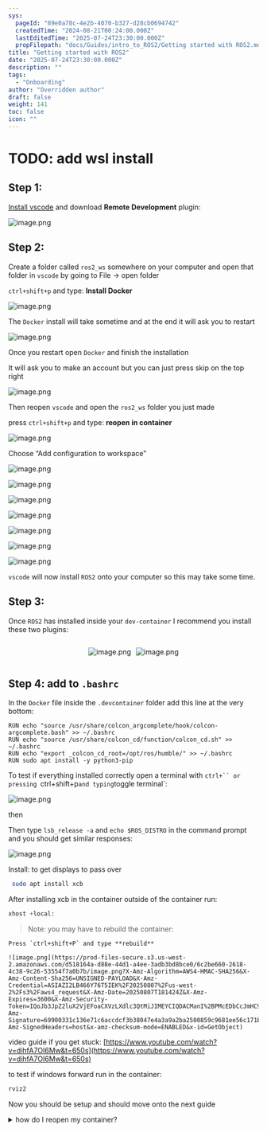 ```yaml
---
sys:
  pageId: "89e0a78c-4e2b-4070-b327-d28cb0694742"
  createdTime: "2024-08-21T00:24:00.000Z"
  lastEditedTime: "2025-07-24T23:30:00.000Z"
  propFilepath: "docs/Guides/intro_to_ROS2/Getting started with ROS2.md"
title: "Getting started with ROS2"
date: "2025-07-24T23:30:00.000Z"
description: ""
tags:
  - "Onboarding"
author: "Overridden author"
draft: false
weight: 141
toc: false
icon: ""
---
```


# TODO: add wsl install

## Step 1:

[Install vscode](https://code.visualstudio.com/download) and download **Remote Development** plugin:

![image.png](https://prod-files-secure.s3.us-west-2.amazonaws.com/d518164a-d88e-44d1-a4ee-3adb3bd8bce0/efb52993-1881-4a40-b95e-6f020334f022/image.png?X-Amz-Algorithm=AWS4-HMAC-SHA256&X-Amz-Content-Sha256=UNSIGNED-PAYLOAD&X-Amz-Credential=ASIAZI2LB4662CMZYG6O%2F20250807%2Fus-west-2%2Fs3%2Faws4_request&X-Amz-Date=20250807T181413Z&X-Amz-Expires=3600&X-Amz-Security-Token=IQoJb3JpZ2luX2VjEFoaCXVzLXdlc3QtMiJGMEQCIDCRK%2BmIa7%2BbClWrk5cxajN4yhp6cXWz4E6wiBCP%2Fp%2B8AiBnSYNCVz8HnHBleB7jtqfhRTGkkLKL%2FvAUBqMJQuUu6yqIBAiT%2F%2F%2F%2F%2F%2F%2F%2F%2F%2F8BEAAaDDYzNzQyMzE4MzgwNSIMrOhrimXoaYEajo7qKtwDNfV08GM0Q9a%2FMm8JpnUnDK3BnBYsVUYAIrhyPXV1pk%2BNuZip5Vk768QJc3exdM1i2ocHHN1a9X6bkNOVOkqOgP8GiveNuFN6hhTGMAs3AFC4H7wQpvPmLFxnbL%2BEkNPS0IeL4atxsf7VCm9R2qNKlrWOahkZe1ZrzNU6qVGlpGac%2BKC9rhM6%2Bi7KmsVxNKXg0r9PuwhGXaomN%2FX2yKv%2FHO2DqACuwuJ7h8NA8tuhiiwJWaKM%2F%2FgtqR4mkFluKVO2xkltn5nCaVn0rPlr6BjqqYhMAPSLhRK0Of3J3m8oPkAXREDsw0YFBIH%2Bh876UlevD4f28%2FgEkuODCsBNriUxgIIHvEXWh9V3yPzlOBypPEZ264Pm4XYhY%2BdL5V2QgwCBcLc%2F%2Fs3EPBkuJsiLseME3KGm6aSbwPaR8f4e4esffQo4dzQhO%2BDnJ5DQTtPYXKgfzn0lM68gsI59ySGyLha%2BpT3XBxB0TRToQ6rnJt7ed2%2FkR%2Bf1GAbgc4Vy%2FILgudr6lxxXD0SiydV7VKjGvzOjQk8wnSMDMl7M%2BbE4dl23orOlH2Dy7Onz2OV2%2FAgj9pfpGLkc6ILAZTS%2Bxhb4qUuzxddBSReTGSdFAKUqqwjNSJNsdm90Z6H%2BYbe7PPswxsrTxAY6pgE2bT6ROSab60a%2BuPkyo7Xkr3IOWxFBhCkeZMsgaD93ZiAhCDE9e6FObGKFEAvmabC%2BB5UWSgcP%2FD%2BOy9%2FnbejrubnQLhCNT9FtFS9tXtTz905oZMBl%2BQKhCzBQ4bSNMjS0cNfyU0yQmKZS7rQd01LAWLf7jBj2XQmiLkhIVs219RY8h%2BzizXFnCEk6iDEJRPAs3EPdDRJ0cZhhA0fjT%2BXeBkXb7lrg&X-Amz-Signature=2eec1165479e0d6eafbd127e243783ae5e57a7ba2221a9dc03191e720ad9eaf9&X-Amz-SignedHeaders=host&x-amz-checksum-mode=ENABLED&x-id=GetObject)

## Step 2:

Create a folder called `ros2_ws` somewhere on your computer and open that folder in `vscode` by going to File → open folder 

`ctrl+shift+p` and type: **Install Docker**

![image.png](https://prod-files-secure.s3.us-west-2.amazonaws.com/d518164a-d88e-44d1-a4ee-3adb3bd8bce0/2269dc0e-1cd5-47ff-bceb-c04ad9b2eab0/image.png?X-Amz-Algorithm=AWS4-HMAC-SHA256&X-Amz-Content-Sha256=UNSIGNED-PAYLOAD&X-Amz-Credential=ASIAZI2LB4662CMZYG6O%2F20250807%2Fus-west-2%2Fs3%2Faws4_request&X-Amz-Date=20250807T181413Z&X-Amz-Expires=3600&X-Amz-Security-Token=IQoJb3JpZ2luX2VjEFoaCXVzLXdlc3QtMiJGMEQCIDCRK%2BmIa7%2BbClWrk5cxajN4yhp6cXWz4E6wiBCP%2Fp%2B8AiBnSYNCVz8HnHBleB7jtqfhRTGkkLKL%2FvAUBqMJQuUu6yqIBAiT%2F%2F%2F%2F%2F%2F%2F%2F%2F%2F8BEAAaDDYzNzQyMzE4MzgwNSIMrOhrimXoaYEajo7qKtwDNfV08GM0Q9a%2FMm8JpnUnDK3BnBYsVUYAIrhyPXV1pk%2BNuZip5Vk768QJc3exdM1i2ocHHN1a9X6bkNOVOkqOgP8GiveNuFN6hhTGMAs3AFC4H7wQpvPmLFxnbL%2BEkNPS0IeL4atxsf7VCm9R2qNKlrWOahkZe1ZrzNU6qVGlpGac%2BKC9rhM6%2Bi7KmsVxNKXg0r9PuwhGXaomN%2FX2yKv%2FHO2DqACuwuJ7h8NA8tuhiiwJWaKM%2F%2FgtqR4mkFluKVO2xkltn5nCaVn0rPlr6BjqqYhMAPSLhRK0Of3J3m8oPkAXREDsw0YFBIH%2Bh876UlevD4f28%2FgEkuODCsBNriUxgIIHvEXWh9V3yPzlOBypPEZ264Pm4XYhY%2BdL5V2QgwCBcLc%2F%2Fs3EPBkuJsiLseME3KGm6aSbwPaR8f4e4esffQo4dzQhO%2BDnJ5DQTtPYXKgfzn0lM68gsI59ySGyLha%2BpT3XBxB0TRToQ6rnJt7ed2%2FkR%2Bf1GAbgc4Vy%2FILgudr6lxxXD0SiydV7VKjGvzOjQk8wnSMDMl7M%2BbE4dl23orOlH2Dy7Onz2OV2%2FAgj9pfpGLkc6ILAZTS%2Bxhb4qUuzxddBSReTGSdFAKUqqwjNSJNsdm90Z6H%2BYbe7PPswxsrTxAY6pgE2bT6ROSab60a%2BuPkyo7Xkr3IOWxFBhCkeZMsgaD93ZiAhCDE9e6FObGKFEAvmabC%2BB5UWSgcP%2FD%2BOy9%2FnbejrubnQLhCNT9FtFS9tXtTz905oZMBl%2BQKhCzBQ4bSNMjS0cNfyU0yQmKZS7rQd01LAWLf7jBj2XQmiLkhIVs219RY8h%2BzizXFnCEk6iDEJRPAs3EPdDRJ0cZhhA0fjT%2BXeBkXb7lrg&X-Amz-Signature=340e6baccf1d7496a1c53ec265212d71e445cdc84d38cdb6cde7d40a9d56ff57&X-Amz-SignedHeaders=host&x-amz-checksum-mode=ENABLED&x-id=GetObject)

The `Docker` install will take sometime and at the end it will ask you to restart

![image.png](https://prod-files-secure.s3.us-west-2.amazonaws.com/d518164a-d88e-44d1-a4ee-3adb3bd8bce0/ed233f78-be33-4b1f-b89c-9c346c0e961e/image.png?X-Amz-Algorithm=AWS4-HMAC-SHA256&X-Amz-Content-Sha256=UNSIGNED-PAYLOAD&X-Amz-Credential=ASIAZI2LB4662CMZYG6O%2F20250807%2Fus-west-2%2Fs3%2Faws4_request&X-Amz-Date=20250807T181413Z&X-Amz-Expires=3600&X-Amz-Security-Token=IQoJb3JpZ2luX2VjEFoaCXVzLXdlc3QtMiJGMEQCIDCRK%2BmIa7%2BbClWrk5cxajN4yhp6cXWz4E6wiBCP%2Fp%2B8AiBnSYNCVz8HnHBleB7jtqfhRTGkkLKL%2FvAUBqMJQuUu6yqIBAiT%2F%2F%2F%2F%2F%2F%2F%2F%2F%2F8BEAAaDDYzNzQyMzE4MzgwNSIMrOhrimXoaYEajo7qKtwDNfV08GM0Q9a%2FMm8JpnUnDK3BnBYsVUYAIrhyPXV1pk%2BNuZip5Vk768QJc3exdM1i2ocHHN1a9X6bkNOVOkqOgP8GiveNuFN6hhTGMAs3AFC4H7wQpvPmLFxnbL%2BEkNPS0IeL4atxsf7VCm9R2qNKlrWOahkZe1ZrzNU6qVGlpGac%2BKC9rhM6%2Bi7KmsVxNKXg0r9PuwhGXaomN%2FX2yKv%2FHO2DqACuwuJ7h8NA8tuhiiwJWaKM%2F%2FgtqR4mkFluKVO2xkltn5nCaVn0rPlr6BjqqYhMAPSLhRK0Of3J3m8oPkAXREDsw0YFBIH%2Bh876UlevD4f28%2FgEkuODCsBNriUxgIIHvEXWh9V3yPzlOBypPEZ264Pm4XYhY%2BdL5V2QgwCBcLc%2F%2Fs3EPBkuJsiLseME3KGm6aSbwPaR8f4e4esffQo4dzQhO%2BDnJ5DQTtPYXKgfzn0lM68gsI59ySGyLha%2BpT3XBxB0TRToQ6rnJt7ed2%2FkR%2Bf1GAbgc4Vy%2FILgudr6lxxXD0SiydV7VKjGvzOjQk8wnSMDMl7M%2BbE4dl23orOlH2Dy7Onz2OV2%2FAgj9pfpGLkc6ILAZTS%2Bxhb4qUuzxddBSReTGSdFAKUqqwjNSJNsdm90Z6H%2BYbe7PPswxsrTxAY6pgE2bT6ROSab60a%2BuPkyo7Xkr3IOWxFBhCkeZMsgaD93ZiAhCDE9e6FObGKFEAvmabC%2BB5UWSgcP%2FD%2BOy9%2FnbejrubnQLhCNT9FtFS9tXtTz905oZMBl%2BQKhCzBQ4bSNMjS0cNfyU0yQmKZS7rQd01LAWLf7jBj2XQmiLkhIVs219RY8h%2BzizXFnCEk6iDEJRPAs3EPdDRJ0cZhhA0fjT%2BXeBkXb7lrg&X-Amz-Signature=efda1d02add1812ce088b83c7b98875efbb6e8f6f1afe5286734d9909f1d6694&X-Amz-SignedHeaders=host&x-amz-checksum-mode=ENABLED&x-id=GetObject)

Once you restart open `Docker` and finish the installation

It will ask you to make an account but you can just press skip on the top right

![image.png](https://prod-files-secure.s3.us-west-2.amazonaws.com/d518164a-d88e-44d1-a4ee-3adb3bd8bce0/21010ad9-1659-4fd9-9f59-9932a09b2a3d/image.png?X-Amz-Algorithm=AWS4-HMAC-SHA256&X-Amz-Content-Sha256=UNSIGNED-PAYLOAD&X-Amz-Credential=ASIAZI2LB4662CMZYG6O%2F20250807%2Fus-west-2%2Fs3%2Faws4_request&X-Amz-Date=20250807T181413Z&X-Amz-Expires=3600&X-Amz-Security-Token=IQoJb3JpZ2luX2VjEFoaCXVzLXdlc3QtMiJGMEQCIDCRK%2BmIa7%2BbClWrk5cxajN4yhp6cXWz4E6wiBCP%2Fp%2B8AiBnSYNCVz8HnHBleB7jtqfhRTGkkLKL%2FvAUBqMJQuUu6yqIBAiT%2F%2F%2F%2F%2F%2F%2F%2F%2F%2F8BEAAaDDYzNzQyMzE4MzgwNSIMrOhrimXoaYEajo7qKtwDNfV08GM0Q9a%2FMm8JpnUnDK3BnBYsVUYAIrhyPXV1pk%2BNuZip5Vk768QJc3exdM1i2ocHHN1a9X6bkNOVOkqOgP8GiveNuFN6hhTGMAs3AFC4H7wQpvPmLFxnbL%2BEkNPS0IeL4atxsf7VCm9R2qNKlrWOahkZe1ZrzNU6qVGlpGac%2BKC9rhM6%2Bi7KmsVxNKXg0r9PuwhGXaomN%2FX2yKv%2FHO2DqACuwuJ7h8NA8tuhiiwJWaKM%2F%2FgtqR4mkFluKVO2xkltn5nCaVn0rPlr6BjqqYhMAPSLhRK0Of3J3m8oPkAXREDsw0YFBIH%2Bh876UlevD4f28%2FgEkuODCsBNriUxgIIHvEXWh9V3yPzlOBypPEZ264Pm4XYhY%2BdL5V2QgwCBcLc%2F%2Fs3EPBkuJsiLseME3KGm6aSbwPaR8f4e4esffQo4dzQhO%2BDnJ5DQTtPYXKgfzn0lM68gsI59ySGyLha%2BpT3XBxB0TRToQ6rnJt7ed2%2FkR%2Bf1GAbgc4Vy%2FILgudr6lxxXD0SiydV7VKjGvzOjQk8wnSMDMl7M%2BbE4dl23orOlH2Dy7Onz2OV2%2FAgj9pfpGLkc6ILAZTS%2Bxhb4qUuzxddBSReTGSdFAKUqqwjNSJNsdm90Z6H%2BYbe7PPswxsrTxAY6pgE2bT6ROSab60a%2BuPkyo7Xkr3IOWxFBhCkeZMsgaD93ZiAhCDE9e6FObGKFEAvmabC%2BB5UWSgcP%2FD%2BOy9%2FnbejrubnQLhCNT9FtFS9tXtTz905oZMBl%2BQKhCzBQ4bSNMjS0cNfyU0yQmKZS7rQd01LAWLf7jBj2XQmiLkhIVs219RY8h%2BzizXFnCEk6iDEJRPAs3EPdDRJ0cZhhA0fjT%2BXeBkXb7lrg&X-Amz-Signature=11a46cfb3543fc9b4dfff882d84532c3c741ee8a2f39394ef65e01a1e9a3fdc9&X-Amz-SignedHeaders=host&x-amz-checksum-mode=ENABLED&x-id=GetObject)

Then reopen `vscode` and open the `ros2_ws` folder you just made

press `ctrl+shift+p` and type: **reopen in container**

![image.png](https://prod-files-secure.s3.us-west-2.amazonaws.com/d518164a-d88e-44d1-a4ee-3adb3bd8bce0/4e93b8c2-41ad-488c-8095-c74205196118/image.png?X-Amz-Algorithm=AWS4-HMAC-SHA256&X-Amz-Content-Sha256=UNSIGNED-PAYLOAD&X-Amz-Credential=ASIAZI2LB4662CMZYG6O%2F20250807%2Fus-west-2%2Fs3%2Faws4_request&X-Amz-Date=20250807T181413Z&X-Amz-Expires=3600&X-Amz-Security-Token=IQoJb3JpZ2luX2VjEFoaCXVzLXdlc3QtMiJGMEQCIDCRK%2BmIa7%2BbClWrk5cxajN4yhp6cXWz4E6wiBCP%2Fp%2B8AiBnSYNCVz8HnHBleB7jtqfhRTGkkLKL%2FvAUBqMJQuUu6yqIBAiT%2F%2F%2F%2F%2F%2F%2F%2F%2F%2F8BEAAaDDYzNzQyMzE4MzgwNSIMrOhrimXoaYEajo7qKtwDNfV08GM0Q9a%2FMm8JpnUnDK3BnBYsVUYAIrhyPXV1pk%2BNuZip5Vk768QJc3exdM1i2ocHHN1a9X6bkNOVOkqOgP8GiveNuFN6hhTGMAs3AFC4H7wQpvPmLFxnbL%2BEkNPS0IeL4atxsf7VCm9R2qNKlrWOahkZe1ZrzNU6qVGlpGac%2BKC9rhM6%2Bi7KmsVxNKXg0r9PuwhGXaomN%2FX2yKv%2FHO2DqACuwuJ7h8NA8tuhiiwJWaKM%2F%2FgtqR4mkFluKVO2xkltn5nCaVn0rPlr6BjqqYhMAPSLhRK0Of3J3m8oPkAXREDsw0YFBIH%2Bh876UlevD4f28%2FgEkuODCsBNriUxgIIHvEXWh9V3yPzlOBypPEZ264Pm4XYhY%2BdL5V2QgwCBcLc%2F%2Fs3EPBkuJsiLseME3KGm6aSbwPaR8f4e4esffQo4dzQhO%2BDnJ5DQTtPYXKgfzn0lM68gsI59ySGyLha%2BpT3XBxB0TRToQ6rnJt7ed2%2FkR%2Bf1GAbgc4Vy%2FILgudr6lxxXD0SiydV7VKjGvzOjQk8wnSMDMl7M%2BbE4dl23orOlH2Dy7Onz2OV2%2FAgj9pfpGLkc6ILAZTS%2Bxhb4qUuzxddBSReTGSdFAKUqqwjNSJNsdm90Z6H%2BYbe7PPswxsrTxAY6pgE2bT6ROSab60a%2BuPkyo7Xkr3IOWxFBhCkeZMsgaD93ZiAhCDE9e6FObGKFEAvmabC%2BB5UWSgcP%2FD%2BOy9%2FnbejrubnQLhCNT9FtFS9tXtTz905oZMBl%2BQKhCzBQ4bSNMjS0cNfyU0yQmKZS7rQd01LAWLf7jBj2XQmiLkhIVs219RY8h%2BzizXFnCEk6iDEJRPAs3EPdDRJ0cZhhA0fjT%2BXeBkXb7lrg&X-Amz-Signature=a55f0f80cbc8c76b7327c9542350bb975f76d40d7f1685ec4021a1d4066adf01&X-Amz-SignedHeaders=host&x-amz-checksum-mode=ENABLED&x-id=GetObject)

Choose “Add configuration to workspace”

![image.png](https://prod-files-secure.s3.us-west-2.amazonaws.com/d518164a-d88e-44d1-a4ee-3adb3bd8bce0/9560b282-5060-4989-ba37-97e7b2c22476/image.png?X-Amz-Algorithm=AWS4-HMAC-SHA256&X-Amz-Content-Sha256=UNSIGNED-PAYLOAD&X-Amz-Credential=ASIAZI2LB4662CMZYG6O%2F20250807%2Fus-west-2%2Fs3%2Faws4_request&X-Amz-Date=20250807T181413Z&X-Amz-Expires=3600&X-Amz-Security-Token=IQoJb3JpZ2luX2VjEFoaCXVzLXdlc3QtMiJGMEQCIDCRK%2BmIa7%2BbClWrk5cxajN4yhp6cXWz4E6wiBCP%2Fp%2B8AiBnSYNCVz8HnHBleB7jtqfhRTGkkLKL%2FvAUBqMJQuUu6yqIBAiT%2F%2F%2F%2F%2F%2F%2F%2F%2F%2F8BEAAaDDYzNzQyMzE4MzgwNSIMrOhrimXoaYEajo7qKtwDNfV08GM0Q9a%2FMm8JpnUnDK3BnBYsVUYAIrhyPXV1pk%2BNuZip5Vk768QJc3exdM1i2ocHHN1a9X6bkNOVOkqOgP8GiveNuFN6hhTGMAs3AFC4H7wQpvPmLFxnbL%2BEkNPS0IeL4atxsf7VCm9R2qNKlrWOahkZe1ZrzNU6qVGlpGac%2BKC9rhM6%2Bi7KmsVxNKXg0r9PuwhGXaomN%2FX2yKv%2FHO2DqACuwuJ7h8NA8tuhiiwJWaKM%2F%2FgtqR4mkFluKVO2xkltn5nCaVn0rPlr6BjqqYhMAPSLhRK0Of3J3m8oPkAXREDsw0YFBIH%2Bh876UlevD4f28%2FgEkuODCsBNriUxgIIHvEXWh9V3yPzlOBypPEZ264Pm4XYhY%2BdL5V2QgwCBcLc%2F%2Fs3EPBkuJsiLseME3KGm6aSbwPaR8f4e4esffQo4dzQhO%2BDnJ5DQTtPYXKgfzn0lM68gsI59ySGyLha%2BpT3XBxB0TRToQ6rnJt7ed2%2FkR%2Bf1GAbgc4Vy%2FILgudr6lxxXD0SiydV7VKjGvzOjQk8wnSMDMl7M%2BbE4dl23orOlH2Dy7Onz2OV2%2FAgj9pfpGLkc6ILAZTS%2Bxhb4qUuzxddBSReTGSdFAKUqqwjNSJNsdm90Z6H%2BYbe7PPswxsrTxAY6pgE2bT6ROSab60a%2BuPkyo7Xkr3IOWxFBhCkeZMsgaD93ZiAhCDE9e6FObGKFEAvmabC%2BB5UWSgcP%2FD%2BOy9%2FnbejrubnQLhCNT9FtFS9tXtTz905oZMBl%2BQKhCzBQ4bSNMjS0cNfyU0yQmKZS7rQd01LAWLf7jBj2XQmiLkhIVs219RY8h%2BzizXFnCEk6iDEJRPAs3EPdDRJ0cZhhA0fjT%2BXeBkXb7lrg&X-Amz-Signature=93476bd77830fac41a468eb89255c7215f5364afe8e234c3bb38181ff1250a77&X-Amz-SignedHeaders=host&x-amz-checksum-mode=ENABLED&x-id=GetObject)

![image.png](https://prod-files-secure.s3.us-west-2.amazonaws.com/d518164a-d88e-44d1-a4ee-3adb3bd8bce0/2ee63f81-886b-48e8-a553-dc6e5eac99e4/image.png?X-Amz-Algorithm=AWS4-HMAC-SHA256&X-Amz-Content-Sha256=UNSIGNED-PAYLOAD&X-Amz-Credential=ASIAZI2LB4662CMZYG6O%2F20250807%2Fus-west-2%2Fs3%2Faws4_request&X-Amz-Date=20250807T181413Z&X-Amz-Expires=3600&X-Amz-Security-Token=IQoJb3JpZ2luX2VjEFoaCXVzLXdlc3QtMiJGMEQCIDCRK%2BmIa7%2BbClWrk5cxajN4yhp6cXWz4E6wiBCP%2Fp%2B8AiBnSYNCVz8HnHBleB7jtqfhRTGkkLKL%2FvAUBqMJQuUu6yqIBAiT%2F%2F%2F%2F%2F%2F%2F%2F%2F%2F8BEAAaDDYzNzQyMzE4MzgwNSIMrOhrimXoaYEajo7qKtwDNfV08GM0Q9a%2FMm8JpnUnDK3BnBYsVUYAIrhyPXV1pk%2BNuZip5Vk768QJc3exdM1i2ocHHN1a9X6bkNOVOkqOgP8GiveNuFN6hhTGMAs3AFC4H7wQpvPmLFxnbL%2BEkNPS0IeL4atxsf7VCm9R2qNKlrWOahkZe1ZrzNU6qVGlpGac%2BKC9rhM6%2Bi7KmsVxNKXg0r9PuwhGXaomN%2FX2yKv%2FHO2DqACuwuJ7h8NA8tuhiiwJWaKM%2F%2FgtqR4mkFluKVO2xkltn5nCaVn0rPlr6BjqqYhMAPSLhRK0Of3J3m8oPkAXREDsw0YFBIH%2Bh876UlevD4f28%2FgEkuODCsBNriUxgIIHvEXWh9V3yPzlOBypPEZ264Pm4XYhY%2BdL5V2QgwCBcLc%2F%2Fs3EPBkuJsiLseME3KGm6aSbwPaR8f4e4esffQo4dzQhO%2BDnJ5DQTtPYXKgfzn0lM68gsI59ySGyLha%2BpT3XBxB0TRToQ6rnJt7ed2%2FkR%2Bf1GAbgc4Vy%2FILgudr6lxxXD0SiydV7VKjGvzOjQk8wnSMDMl7M%2BbE4dl23orOlH2Dy7Onz2OV2%2FAgj9pfpGLkc6ILAZTS%2Bxhb4qUuzxddBSReTGSdFAKUqqwjNSJNsdm90Z6H%2BYbe7PPswxsrTxAY6pgE2bT6ROSab60a%2BuPkyo7Xkr3IOWxFBhCkeZMsgaD93ZiAhCDE9e6FObGKFEAvmabC%2BB5UWSgcP%2FD%2BOy9%2FnbejrubnQLhCNT9FtFS9tXtTz905oZMBl%2BQKhCzBQ4bSNMjS0cNfyU0yQmKZS7rQd01LAWLf7jBj2XQmiLkhIVs219RY8h%2BzizXFnCEk6iDEJRPAs3EPdDRJ0cZhhA0fjT%2BXeBkXb7lrg&X-Amz-Signature=d18af3b6816ae1a8edebaf6297614c6f93bae4bad525d67e6c84a7aeef70e39d&X-Amz-SignedHeaders=host&x-amz-checksum-mode=ENABLED&x-id=GetObject)

![image.png](https://prod-files-secure.s3.us-west-2.amazonaws.com/d518164a-d88e-44d1-a4ee-3adb3bd8bce0/e0fd626c-c8b6-4b2c-95d1-fa4c26514504/image.png?X-Amz-Algorithm=AWS4-HMAC-SHA256&X-Amz-Content-Sha256=UNSIGNED-PAYLOAD&X-Amz-Credential=ASIAZI2LB4662CMZYG6O%2F20250807%2Fus-west-2%2Fs3%2Faws4_request&X-Amz-Date=20250807T181413Z&X-Amz-Expires=3600&X-Amz-Security-Token=IQoJb3JpZ2luX2VjEFoaCXVzLXdlc3QtMiJGMEQCIDCRK%2BmIa7%2BbClWrk5cxajN4yhp6cXWz4E6wiBCP%2Fp%2B8AiBnSYNCVz8HnHBleB7jtqfhRTGkkLKL%2FvAUBqMJQuUu6yqIBAiT%2F%2F%2F%2F%2F%2F%2F%2F%2F%2F8BEAAaDDYzNzQyMzE4MzgwNSIMrOhrimXoaYEajo7qKtwDNfV08GM0Q9a%2FMm8JpnUnDK3BnBYsVUYAIrhyPXV1pk%2BNuZip5Vk768QJc3exdM1i2ocHHN1a9X6bkNOVOkqOgP8GiveNuFN6hhTGMAs3AFC4H7wQpvPmLFxnbL%2BEkNPS0IeL4atxsf7VCm9R2qNKlrWOahkZe1ZrzNU6qVGlpGac%2BKC9rhM6%2Bi7KmsVxNKXg0r9PuwhGXaomN%2FX2yKv%2FHO2DqACuwuJ7h8NA8tuhiiwJWaKM%2F%2FgtqR4mkFluKVO2xkltn5nCaVn0rPlr6BjqqYhMAPSLhRK0Of3J3m8oPkAXREDsw0YFBIH%2Bh876UlevD4f28%2FgEkuODCsBNriUxgIIHvEXWh9V3yPzlOBypPEZ264Pm4XYhY%2BdL5V2QgwCBcLc%2F%2Fs3EPBkuJsiLseME3KGm6aSbwPaR8f4e4esffQo4dzQhO%2BDnJ5DQTtPYXKgfzn0lM68gsI59ySGyLha%2BpT3XBxB0TRToQ6rnJt7ed2%2FkR%2Bf1GAbgc4Vy%2FILgudr6lxxXD0SiydV7VKjGvzOjQk8wnSMDMl7M%2BbE4dl23orOlH2Dy7Onz2OV2%2FAgj9pfpGLkc6ILAZTS%2Bxhb4qUuzxddBSReTGSdFAKUqqwjNSJNsdm90Z6H%2BYbe7PPswxsrTxAY6pgE2bT6ROSab60a%2BuPkyo7Xkr3IOWxFBhCkeZMsgaD93ZiAhCDE9e6FObGKFEAvmabC%2BB5UWSgcP%2FD%2BOy9%2FnbejrubnQLhCNT9FtFS9tXtTz905oZMBl%2BQKhCzBQ4bSNMjS0cNfyU0yQmKZS7rQd01LAWLf7jBj2XQmiLkhIVs219RY8h%2BzizXFnCEk6iDEJRPAs3EPdDRJ0cZhhA0fjT%2BXeBkXb7lrg&X-Amz-Signature=27c132fef04b6cf630b4235ca8f81ce616e149b515a779515aaca3579478483f&X-Amz-SignedHeaders=host&x-amz-checksum-mode=ENABLED&x-id=GetObject)

![image.png](https://prod-files-secure.s3.us-west-2.amazonaws.com/d518164a-d88e-44d1-a4ee-3adb3bd8bce0/a2e13f50-d2ab-4719-a4c2-7ced634bfc9d/image.png?X-Amz-Algorithm=AWS4-HMAC-SHA256&X-Amz-Content-Sha256=UNSIGNED-PAYLOAD&X-Amz-Credential=ASIAZI2LB4662CMZYG6O%2F20250807%2Fus-west-2%2Fs3%2Faws4_request&X-Amz-Date=20250807T181413Z&X-Amz-Expires=3600&X-Amz-Security-Token=IQoJb3JpZ2luX2VjEFoaCXVzLXdlc3QtMiJGMEQCIDCRK%2BmIa7%2BbClWrk5cxajN4yhp6cXWz4E6wiBCP%2Fp%2B8AiBnSYNCVz8HnHBleB7jtqfhRTGkkLKL%2FvAUBqMJQuUu6yqIBAiT%2F%2F%2F%2F%2F%2F%2F%2F%2F%2F8BEAAaDDYzNzQyMzE4MzgwNSIMrOhrimXoaYEajo7qKtwDNfV08GM0Q9a%2FMm8JpnUnDK3BnBYsVUYAIrhyPXV1pk%2BNuZip5Vk768QJc3exdM1i2ocHHN1a9X6bkNOVOkqOgP8GiveNuFN6hhTGMAs3AFC4H7wQpvPmLFxnbL%2BEkNPS0IeL4atxsf7VCm9R2qNKlrWOahkZe1ZrzNU6qVGlpGac%2BKC9rhM6%2Bi7KmsVxNKXg0r9PuwhGXaomN%2FX2yKv%2FHO2DqACuwuJ7h8NA8tuhiiwJWaKM%2F%2FgtqR4mkFluKVO2xkltn5nCaVn0rPlr6BjqqYhMAPSLhRK0Of3J3m8oPkAXREDsw0YFBIH%2Bh876UlevD4f28%2FgEkuODCsBNriUxgIIHvEXWh9V3yPzlOBypPEZ264Pm4XYhY%2BdL5V2QgwCBcLc%2F%2Fs3EPBkuJsiLseME3KGm6aSbwPaR8f4e4esffQo4dzQhO%2BDnJ5DQTtPYXKgfzn0lM68gsI59ySGyLha%2BpT3XBxB0TRToQ6rnJt7ed2%2FkR%2Bf1GAbgc4Vy%2FILgudr6lxxXD0SiydV7VKjGvzOjQk8wnSMDMl7M%2BbE4dl23orOlH2Dy7Onz2OV2%2FAgj9pfpGLkc6ILAZTS%2Bxhb4qUuzxddBSReTGSdFAKUqqwjNSJNsdm90Z6H%2BYbe7PPswxsrTxAY6pgE2bT6ROSab60a%2BuPkyo7Xkr3IOWxFBhCkeZMsgaD93ZiAhCDE9e6FObGKFEAvmabC%2BB5UWSgcP%2FD%2BOy9%2FnbejrubnQLhCNT9FtFS9tXtTz905oZMBl%2BQKhCzBQ4bSNMjS0cNfyU0yQmKZS7rQd01LAWLf7jBj2XQmiLkhIVs219RY8h%2BzizXFnCEk6iDEJRPAs3EPdDRJ0cZhhA0fjT%2BXeBkXb7lrg&X-Amz-Signature=1a650bc38543a3f8bffe39ecfccdc62af4a65e67a59b13bf929736aa1a78fe92&X-Amz-SignedHeaders=host&x-amz-checksum-mode=ENABLED&x-id=GetObject)

![image.png](https://prod-files-secure.s3.us-west-2.amazonaws.com/d518164a-d88e-44d1-a4ee-3adb3bd8bce0/6cc478ad-aaba-4bf7-9fcc-403277ab896c/image.png?X-Amz-Algorithm=AWS4-HMAC-SHA256&X-Amz-Content-Sha256=UNSIGNED-PAYLOAD&X-Amz-Credential=ASIAZI2LB4662CMZYG6O%2F20250807%2Fus-west-2%2Fs3%2Faws4_request&X-Amz-Date=20250807T181413Z&X-Amz-Expires=3600&X-Amz-Security-Token=IQoJb3JpZ2luX2VjEFoaCXVzLXdlc3QtMiJGMEQCIDCRK%2BmIa7%2BbClWrk5cxajN4yhp6cXWz4E6wiBCP%2Fp%2B8AiBnSYNCVz8HnHBleB7jtqfhRTGkkLKL%2FvAUBqMJQuUu6yqIBAiT%2F%2F%2F%2F%2F%2F%2F%2F%2F%2F8BEAAaDDYzNzQyMzE4MzgwNSIMrOhrimXoaYEajo7qKtwDNfV08GM0Q9a%2FMm8JpnUnDK3BnBYsVUYAIrhyPXV1pk%2BNuZip5Vk768QJc3exdM1i2ocHHN1a9X6bkNOVOkqOgP8GiveNuFN6hhTGMAs3AFC4H7wQpvPmLFxnbL%2BEkNPS0IeL4atxsf7VCm9R2qNKlrWOahkZe1ZrzNU6qVGlpGac%2BKC9rhM6%2Bi7KmsVxNKXg0r9PuwhGXaomN%2FX2yKv%2FHO2DqACuwuJ7h8NA8tuhiiwJWaKM%2F%2FgtqR4mkFluKVO2xkltn5nCaVn0rPlr6BjqqYhMAPSLhRK0Of3J3m8oPkAXREDsw0YFBIH%2Bh876UlevD4f28%2FgEkuODCsBNriUxgIIHvEXWh9V3yPzlOBypPEZ264Pm4XYhY%2BdL5V2QgwCBcLc%2F%2Fs3EPBkuJsiLseME3KGm6aSbwPaR8f4e4esffQo4dzQhO%2BDnJ5DQTtPYXKgfzn0lM68gsI59ySGyLha%2BpT3XBxB0TRToQ6rnJt7ed2%2FkR%2Bf1GAbgc4Vy%2FILgudr6lxxXD0SiydV7VKjGvzOjQk8wnSMDMl7M%2BbE4dl23orOlH2Dy7Onz2OV2%2FAgj9pfpGLkc6ILAZTS%2Bxhb4qUuzxddBSReTGSdFAKUqqwjNSJNsdm90Z6H%2BYbe7PPswxsrTxAY6pgE2bT6ROSab60a%2BuPkyo7Xkr3IOWxFBhCkeZMsgaD93ZiAhCDE9e6FObGKFEAvmabC%2BB5UWSgcP%2FD%2BOy9%2FnbejrubnQLhCNT9FtFS9tXtTz905oZMBl%2BQKhCzBQ4bSNMjS0cNfyU0yQmKZS7rQd01LAWLf7jBj2XQmiLkhIVs219RY8h%2BzizXFnCEk6iDEJRPAs3EPdDRJ0cZhhA0fjT%2BXeBkXb7lrg&X-Amz-Signature=afc3daba4aa99d6f4ffe563d882269a73ffa95538e24719d0e0b7559681fd726&X-Amz-SignedHeaders=host&x-amz-checksum-mode=ENABLED&x-id=GetObject)

![image.png](https://prod-files-secure.s3.us-west-2.amazonaws.com/d518164a-d88e-44d1-a4ee-3adb3bd8bce0/53255b28-f75e-430f-b9e3-c0ac8577e42b/image.png?X-Amz-Algorithm=AWS4-HMAC-SHA256&X-Amz-Content-Sha256=UNSIGNED-PAYLOAD&X-Amz-Credential=ASIAZI2LB4662CMZYG6O%2F20250807%2Fus-west-2%2Fs3%2Faws4_request&X-Amz-Date=20250807T181413Z&X-Amz-Expires=3600&X-Amz-Security-Token=IQoJb3JpZ2luX2VjEFoaCXVzLXdlc3QtMiJGMEQCIDCRK%2BmIa7%2BbClWrk5cxajN4yhp6cXWz4E6wiBCP%2Fp%2B8AiBnSYNCVz8HnHBleB7jtqfhRTGkkLKL%2FvAUBqMJQuUu6yqIBAiT%2F%2F%2F%2F%2F%2F%2F%2F%2F%2F8BEAAaDDYzNzQyMzE4MzgwNSIMrOhrimXoaYEajo7qKtwDNfV08GM0Q9a%2FMm8JpnUnDK3BnBYsVUYAIrhyPXV1pk%2BNuZip5Vk768QJc3exdM1i2ocHHN1a9X6bkNOVOkqOgP8GiveNuFN6hhTGMAs3AFC4H7wQpvPmLFxnbL%2BEkNPS0IeL4atxsf7VCm9R2qNKlrWOahkZe1ZrzNU6qVGlpGac%2BKC9rhM6%2Bi7KmsVxNKXg0r9PuwhGXaomN%2FX2yKv%2FHO2DqACuwuJ7h8NA8tuhiiwJWaKM%2F%2FgtqR4mkFluKVO2xkltn5nCaVn0rPlr6BjqqYhMAPSLhRK0Of3J3m8oPkAXREDsw0YFBIH%2Bh876UlevD4f28%2FgEkuODCsBNriUxgIIHvEXWh9V3yPzlOBypPEZ264Pm4XYhY%2BdL5V2QgwCBcLc%2F%2Fs3EPBkuJsiLseME3KGm6aSbwPaR8f4e4esffQo4dzQhO%2BDnJ5DQTtPYXKgfzn0lM68gsI59ySGyLha%2BpT3XBxB0TRToQ6rnJt7ed2%2FkR%2Bf1GAbgc4Vy%2FILgudr6lxxXD0SiydV7VKjGvzOjQk8wnSMDMl7M%2BbE4dl23orOlH2Dy7Onz2OV2%2FAgj9pfpGLkc6ILAZTS%2Bxhb4qUuzxddBSReTGSdFAKUqqwjNSJNsdm90Z6H%2BYbe7PPswxsrTxAY6pgE2bT6ROSab60a%2BuPkyo7Xkr3IOWxFBhCkeZMsgaD93ZiAhCDE9e6FObGKFEAvmabC%2BB5UWSgcP%2FD%2BOy9%2FnbejrubnQLhCNT9FtFS9tXtTz905oZMBl%2BQKhCzBQ4bSNMjS0cNfyU0yQmKZS7rQd01LAWLf7jBj2XQmiLkhIVs219RY8h%2BzizXFnCEk6iDEJRPAs3EPdDRJ0cZhhA0fjT%2BXeBkXb7lrg&X-Amz-Signature=d8ec7a68c826f4cba5a08d09f90769a29f4ebf30dcb728c1c769d792fe6de9e7&X-Amz-SignedHeaders=host&x-amz-checksum-mode=ENABLED&x-id=GetObject)

![image.png](https://prod-files-secure.s3.us-west-2.amazonaws.com/d518164a-d88e-44d1-a4ee-3adb3bd8bce0/7c562767-5af9-4ffb-97d1-327bcdf4ee00/image.png?X-Amz-Algorithm=AWS4-HMAC-SHA256&X-Amz-Content-Sha256=UNSIGNED-PAYLOAD&X-Amz-Credential=ASIAZI2LB4662CMZYG6O%2F20250807%2Fus-west-2%2Fs3%2Faws4_request&X-Amz-Date=20250807T181413Z&X-Amz-Expires=3600&X-Amz-Security-Token=IQoJb3JpZ2luX2VjEFoaCXVzLXdlc3QtMiJGMEQCIDCRK%2BmIa7%2BbClWrk5cxajN4yhp6cXWz4E6wiBCP%2Fp%2B8AiBnSYNCVz8HnHBleB7jtqfhRTGkkLKL%2FvAUBqMJQuUu6yqIBAiT%2F%2F%2F%2F%2F%2F%2F%2F%2F%2F8BEAAaDDYzNzQyMzE4MzgwNSIMrOhrimXoaYEajo7qKtwDNfV08GM0Q9a%2FMm8JpnUnDK3BnBYsVUYAIrhyPXV1pk%2BNuZip5Vk768QJc3exdM1i2ocHHN1a9X6bkNOVOkqOgP8GiveNuFN6hhTGMAs3AFC4H7wQpvPmLFxnbL%2BEkNPS0IeL4atxsf7VCm9R2qNKlrWOahkZe1ZrzNU6qVGlpGac%2BKC9rhM6%2Bi7KmsVxNKXg0r9PuwhGXaomN%2FX2yKv%2FHO2DqACuwuJ7h8NA8tuhiiwJWaKM%2F%2FgtqR4mkFluKVO2xkltn5nCaVn0rPlr6BjqqYhMAPSLhRK0Of3J3m8oPkAXREDsw0YFBIH%2Bh876UlevD4f28%2FgEkuODCsBNriUxgIIHvEXWh9V3yPzlOBypPEZ264Pm4XYhY%2BdL5V2QgwCBcLc%2F%2Fs3EPBkuJsiLseME3KGm6aSbwPaR8f4e4esffQo4dzQhO%2BDnJ5DQTtPYXKgfzn0lM68gsI59ySGyLha%2BpT3XBxB0TRToQ6rnJt7ed2%2FkR%2Bf1GAbgc4Vy%2FILgudr6lxxXD0SiydV7VKjGvzOjQk8wnSMDMl7M%2BbE4dl23orOlH2Dy7Onz2OV2%2FAgj9pfpGLkc6ILAZTS%2Bxhb4qUuzxddBSReTGSdFAKUqqwjNSJNsdm90Z6H%2BYbe7PPswxsrTxAY6pgE2bT6ROSab60a%2BuPkyo7Xkr3IOWxFBhCkeZMsgaD93ZiAhCDE9e6FObGKFEAvmabC%2BB5UWSgcP%2FD%2BOy9%2FnbejrubnQLhCNT9FtFS9tXtTz905oZMBl%2BQKhCzBQ4bSNMjS0cNfyU0yQmKZS7rQd01LAWLf7jBj2XQmiLkhIVs219RY8h%2BzizXFnCEk6iDEJRPAs3EPdDRJ0cZhhA0fjT%2BXeBkXb7lrg&X-Amz-Signature=1fbc5a00c83f01d566af0c27ffe52014f2ecc984760fb57234fdd352ffe203ff&X-Amz-SignedHeaders=host&x-amz-checksum-mode=ENABLED&x-id=GetObject)

`vscode` will now install `ROS2` onto your computer so this may take some time.

## Step 3:

Once `ROS2` has installed inside your `dev-container` I recommend you install these two plugins:

<div style="display: flex;flex-direction: row; column-gap:10px; max-width: 630px;justify-content: center;">
<div>

![image.png](https://prod-files-secure.s3.us-west-2.amazonaws.com/d518164a-d88e-44d1-a4ee-3adb3bd8bce0/3fc3d550-5a54-4ba1-ba6b-faa01cdb7369/image.png?X-Amz-Algorithm=AWS4-HMAC-SHA256&X-Amz-Content-Sha256=UNSIGNED-PAYLOAD&X-Amz-Credential=ASIAZI2LB466WWYH3ZA6%2F20250807%2Fus-west-2%2Fs3%2Faws4_request&X-Amz-Date=20250807T181424Z&X-Amz-Expires=3600&X-Amz-Security-Token=IQoJb3JpZ2luX2VjEFoaCXVzLXdlc3QtMiJGMEQCIHZ%2Fcj3VzE3RP9H95bEtbEt8GoMnY71BvftVdg%2BnTh6fAiACCzLaHZC4wUzOKwBRXYTtMtcEPTz4TeGQUlY3Gym1qiqIBAiT%2F%2F%2F%2F%2F%2F%2F%2F%2F%2F8BEAAaDDYzNzQyMzE4MzgwNSIMQA7Y%2F6pRmaqMDl7mKtwDgwsac6POmR313%2Fxjt5MJGLfsBjLVDVEDY2QC6gfmVYMs8YN2I1AW2azFZWhf2c%2BIqOQ3AYuxNgHox0d7LS3Y9HOtpQcGnFV%2FHgszlcITtiwpVbX6uYcuT9rE4w9H2CNEBVlLTaLbu9o6QNQ5SYRPxV8lPmZyQ30McuWp0h3K6KVxSdVoNt8Hds5Af01LbEzlPK758vAGT4XgoX79P8Zy%2FOgudbO4CNrHkbeKY4Uv1Vr2UDAtpLawB2fYJWwBSQHvCWNSFRs1cmEG5fJmlBTzdLwDIOhOEskCzP7r%2BjyELkLIGz5lxAJlmT6%2F60UOxRWcH3g3XXT%2BDQunz55Tz7wkerWuIuO0n0g3mKkyEPWkbp0%2BTb%2BJNI%2BXNza%2BAGqY3toxPU9fHrQxEs6TAjWhxbi3PyZXH4KMHzKaOoZ9QyuKCcLJlzIe36lyTL3r9Bhi%2BlUCGepfdq9isUWpdoCVAT5Hn7ZYQsoFFoVhrsC3dSKa18mkl9xzjbocfz5otzXY2fU0x8gFrW5%2FAzUyKmSoGFnqgoCiNE5KV5POry7fTP2GJ7XMgKTiw9zyIJWP4QqaiGJJus1WAuS1oGhpFmrOP5puJt%2FHhvI%2BOUJuFv%2FG8DAXjzzBAskbrQoMMS3NvKQwxcrTxAY6pgF2Ws%2BhJJLiXn2KDPsrk4NKYN2Gmjzgf9pxQmItM8q54n0dKPbD0syQljhho6dk0%2FmBw7CVfEc5%2Bze3Y%2FPthfBDRTH6WA9LnBcsKDot7JNIRzNsv3w%2FlNEGEv3kAx2NtA%2F8TA5kdnFQFQ7YKH2o7MedW0x0O8RIYEVwLoUqNK4PYzsRegRK3qYpnoYDAMXaoa0yqXya5eO3QfefQmw%2Fmye9zWv9jS22&X-Amz-Signature=e6c86b9e21bece39e659f373240320284cfc2c14ba08434ec28955212765688e&X-Amz-SignedHeaders=host&x-amz-checksum-mode=ENABLED&x-id=GetObject)

</div>
<div>

![image.png](https://prod-files-secure.s3.us-west-2.amazonaws.com/d518164a-d88e-44d1-a4ee-3adb3bd8bce0/d994cc66-13c2-4093-a5a3-f84cf4601a82/image.png?X-Amz-Algorithm=AWS4-HMAC-SHA256&X-Amz-Content-Sha256=UNSIGNED-PAYLOAD&X-Amz-Credential=ASIAZI2LB4664VJFXJNH%2F20250807%2Fus-west-2%2Fs3%2Faws4_request&X-Amz-Date=20250807T181424Z&X-Amz-Expires=3600&X-Amz-Security-Token=IQoJb3JpZ2luX2VjEFoaCXVzLXdlc3QtMiJHMEUCICVwFTZOcRoVX9%2BnvIgtTJPaFP59z7Q2VdNGbQT7%2BK%2FcAiEAwCvjK9KiHzeZisGwNvJdRdgaeWdDK%2FvlYa1QpJNP8OIqiAQIk%2F%2F%2F%2F%2F%2F%2F%2F%2F%2F%2FARAAGgw2Mzc0MjMxODM4MDUiDBBO3ZHT8xyMvOXijSrcA%2B7ZWU1Gg4x9e2T5Gqg%2Bc8lZgWKVrU%2FUM31JTG1jujOMTJJxbK3FBVQktQ%2F93nivOZuY%2FAnJ1KGORkTCLCvHhT2%2FqWgNl8EqpN1v1YnpCQjomlltXYVVp%2B%2FE%2BvEpTh%2BBDHfvCXBxXiG2yGJ5DyOrOd6skf5C5xA2hmzgCLpUGnpO74sjzrWkPZ7j8uX2s%2Fha1GRB7fwQln82N6cWOyq8L9gCueRecIrlzH2HXF%2FRSEhR6mG6l66yHWoUh%2BqiQjWrWYiJHF3jyEM%2FBFUmc7HubJdgRfVI6ARgn1UTnvCua7RKzt30FHr%2B9y3ZFNl3Uwc5%2FaDaTII2G14CZrA7ZaY8VqBrjCZNKWuqmyg98IIO0YoofbyANdmX%2FbOSFjoKV1EJa9dPvD%2B%2Big14dRviXnv45egcpSXxpdw8lD3Kdq4pXzDx4Nm4vZjw%2FkElWflNf1RMPXLL5sTtX7D3d9WQd0mjyYsaZUU7JrqmMKJ3ctuYlDDGoT7n4Q0xSDciSP14Y8NFokeAHWpfBI9i9W%2BKf%2BosEMttGZUAEdjivWrpivr6wMY7Ft%2FsvgylTKsyYr2qMqMd8s3rr2OcN8rmUQ6lnrmUoBCScE41fLnlz8uUT5MJYnthqtqLqiwdQhIBn4xHMNLJ08QGOqUBnfVY6BwlHwsClFNMwSPGst4b7pVHCC9ygaORWyYKZUI4bUjKFaN0v6U4CqOFKF8zr1p7Vt%2BkX4Y5P1J69r2dAuaN9HYe6B9UK1JEKEX932BG5Bgw%2B359btbl7izF17P81ruBOukHuoOj745VXlwqEbnOE1gKdOC8vyuOLQoK9qGT2bh253uNYC3umnALuO4qMxHV3oKNkDZa8Nj2QJoEctu9%2BbpC&X-Amz-Signature=b74fe247b42df5fd7b97cea86c09b7e5dc9b103717202da9812ff117a6fe91e9&X-Amz-SignedHeaders=host&x-amz-checksum-mode=ENABLED&x-id=GetObject)

</div>
</div>

## Step 4: add to `.bashrc`

In the `Docker` file inside the `.devcontainer` folder add this line at the very bottom: 

```docker
RUN echo "source /usr/share/colcon_argcomplete/hook/colcon-argcomplete.bash" >> ~/.bashrc
RUN echo "source /usr/share/colcon_cd/function/colcon_cd.sh" >> ~/.bashrc
RUN echo "export _colcon_cd_root=/opt/ros/humble/" >> ~/.bashrc
RUN sudo apt install -y python3-pip 
```

To test if everything installed correctly open a terminal with `ctrl+`` or pressing `ctrl+shift+p` and typing `toggle terminal`:

![image.png](https://prod-files-secure.s3.us-west-2.amazonaws.com/d518164a-d88e-44d1-a4ee-3adb3bd8bce0/6a4943d8-b04e-4c02-9a58-775f3384d1a5/image.png?X-Amz-Algorithm=AWS4-HMAC-SHA256&X-Amz-Content-Sha256=UNSIGNED-PAYLOAD&X-Amz-Credential=ASIAZI2LB4662CMZYG6O%2F20250807%2Fus-west-2%2Fs3%2Faws4_request&X-Amz-Date=20250807T181413Z&X-Amz-Expires=3600&X-Amz-Security-Token=IQoJb3JpZ2luX2VjEFoaCXVzLXdlc3QtMiJGMEQCIDCRK%2BmIa7%2BbClWrk5cxajN4yhp6cXWz4E6wiBCP%2Fp%2B8AiBnSYNCVz8HnHBleB7jtqfhRTGkkLKL%2FvAUBqMJQuUu6yqIBAiT%2F%2F%2F%2F%2F%2F%2F%2F%2F%2F8BEAAaDDYzNzQyMzE4MzgwNSIMrOhrimXoaYEajo7qKtwDNfV08GM0Q9a%2FMm8JpnUnDK3BnBYsVUYAIrhyPXV1pk%2BNuZip5Vk768QJc3exdM1i2ocHHN1a9X6bkNOVOkqOgP8GiveNuFN6hhTGMAs3AFC4H7wQpvPmLFxnbL%2BEkNPS0IeL4atxsf7VCm9R2qNKlrWOahkZe1ZrzNU6qVGlpGac%2BKC9rhM6%2Bi7KmsVxNKXg0r9PuwhGXaomN%2FX2yKv%2FHO2DqACuwuJ7h8NA8tuhiiwJWaKM%2F%2FgtqR4mkFluKVO2xkltn5nCaVn0rPlr6BjqqYhMAPSLhRK0Of3J3m8oPkAXREDsw0YFBIH%2Bh876UlevD4f28%2FgEkuODCsBNriUxgIIHvEXWh9V3yPzlOBypPEZ264Pm4XYhY%2BdL5V2QgwCBcLc%2F%2Fs3EPBkuJsiLseME3KGm6aSbwPaR8f4e4esffQo4dzQhO%2BDnJ5DQTtPYXKgfzn0lM68gsI59ySGyLha%2BpT3XBxB0TRToQ6rnJt7ed2%2FkR%2Bf1GAbgc4Vy%2FILgudr6lxxXD0SiydV7VKjGvzOjQk8wnSMDMl7M%2BbE4dl23orOlH2Dy7Onz2OV2%2FAgj9pfpGLkc6ILAZTS%2Bxhb4qUuzxddBSReTGSdFAKUqqwjNSJNsdm90Z6H%2BYbe7PPswxsrTxAY6pgE2bT6ROSab60a%2BuPkyo7Xkr3IOWxFBhCkeZMsgaD93ZiAhCDE9e6FObGKFEAvmabC%2BB5UWSgcP%2FD%2BOy9%2FnbejrubnQLhCNT9FtFS9tXtTz905oZMBl%2BQKhCzBQ4bSNMjS0cNfyU0yQmKZS7rQd01LAWLf7jBj2XQmiLkhIVs219RY8h%2BzizXFnCEk6iDEJRPAs3EPdDRJ0cZhhA0fjT%2BXeBkXb7lrg&X-Amz-Signature=79fb27bfefd35a2e7551d111148d9b9f12dc8081ce8c1e7d0966a0a2e75b671d&X-Amz-SignedHeaders=host&x-amz-checksum-mode=ENABLED&x-id=GetObject)

then 

Then type `lsb_release -a` and `echo $ROS_DISTRO` in the command prompt and you should get similar responses:

![image.png](https://prod-files-secure.s3.us-west-2.amazonaws.com/d518164a-d88e-44d1-a4ee-3adb3bd8bce0/3e635dec-a805-4e85-8b9e-d000e5b71a4e/image.png?X-Amz-Algorithm=AWS4-HMAC-SHA256&X-Amz-Content-Sha256=UNSIGNED-PAYLOAD&X-Amz-Credential=ASIAZI2LB4662CMZYG6O%2F20250807%2Fus-west-2%2Fs3%2Faws4_request&X-Amz-Date=20250807T181413Z&X-Amz-Expires=3600&X-Amz-Security-Token=IQoJb3JpZ2luX2VjEFoaCXVzLXdlc3QtMiJGMEQCIDCRK%2BmIa7%2BbClWrk5cxajN4yhp6cXWz4E6wiBCP%2Fp%2B8AiBnSYNCVz8HnHBleB7jtqfhRTGkkLKL%2FvAUBqMJQuUu6yqIBAiT%2F%2F%2F%2F%2F%2F%2F%2F%2F%2F8BEAAaDDYzNzQyMzE4MzgwNSIMrOhrimXoaYEajo7qKtwDNfV08GM0Q9a%2FMm8JpnUnDK3BnBYsVUYAIrhyPXV1pk%2BNuZip5Vk768QJc3exdM1i2ocHHN1a9X6bkNOVOkqOgP8GiveNuFN6hhTGMAs3AFC4H7wQpvPmLFxnbL%2BEkNPS0IeL4atxsf7VCm9R2qNKlrWOahkZe1ZrzNU6qVGlpGac%2BKC9rhM6%2Bi7KmsVxNKXg0r9PuwhGXaomN%2FX2yKv%2FHO2DqACuwuJ7h8NA8tuhiiwJWaKM%2F%2FgtqR4mkFluKVO2xkltn5nCaVn0rPlr6BjqqYhMAPSLhRK0Of3J3m8oPkAXREDsw0YFBIH%2Bh876UlevD4f28%2FgEkuODCsBNriUxgIIHvEXWh9V3yPzlOBypPEZ264Pm4XYhY%2BdL5V2QgwCBcLc%2F%2Fs3EPBkuJsiLseME3KGm6aSbwPaR8f4e4esffQo4dzQhO%2BDnJ5DQTtPYXKgfzn0lM68gsI59ySGyLha%2BpT3XBxB0TRToQ6rnJt7ed2%2FkR%2Bf1GAbgc4Vy%2FILgudr6lxxXD0SiydV7VKjGvzOjQk8wnSMDMl7M%2BbE4dl23orOlH2Dy7Onz2OV2%2FAgj9pfpGLkc6ILAZTS%2Bxhb4qUuzxddBSReTGSdFAKUqqwjNSJNsdm90Z6H%2BYbe7PPswxsrTxAY6pgE2bT6ROSab60a%2BuPkyo7Xkr3IOWxFBhCkeZMsgaD93ZiAhCDE9e6FObGKFEAvmabC%2BB5UWSgcP%2FD%2BOy9%2FnbejrubnQLhCNT9FtFS9tXtTz905oZMBl%2BQKhCzBQ4bSNMjS0cNfyU0yQmKZS7rQd01LAWLf7jBj2XQmiLkhIVs219RY8h%2BzizXFnCEk6iDEJRPAs3EPdDRJ0cZhhA0fjT%2BXeBkXb7lrg&X-Amz-Signature=326e73081d45bc37a219e081cf6e788418456b00783ca68149601fb28b626266&X-Amz-SignedHeaders=host&x-amz-checksum-mode=ENABLED&x-id=GetObject)

Install:  to get displays to pass over

```bash
 sudo apt install xcb
```

After installing xcb in the container outside of the container run:

```python
xhost +local:
```

> Note: you may have to rebuild the container:

	Press `ctrl+shift+P` and type **rebuild**

	![image.png](https://prod-files-secure.s3.us-west-2.amazonaws.com/d518164a-d88e-44d1-a4ee-3adb3bd8bce0/6c2be660-2618-4c38-9c26-53554f7a0b7b/image.png?X-Amz-Algorithm=AWS4-HMAC-SHA256&X-Amz-Content-Sha256=UNSIGNED-PAYLOAD&X-Amz-Credential=ASIAZI2LB466Y76T5IEK%2F20250807%2Fus-west-2%2Fs3%2Faws4_request&X-Amz-Date=20250807T181424Z&X-Amz-Expires=3600&X-Amz-Security-Token=IQoJb3JpZ2luX2VjEFoaCXVzLXdlc3QtMiJIMEYCIQDACManI%2BPMcEDbCcJmHC9WnJZTd2tleU3IlC%2FS%2FlzlfgIhAMrJ%2FvWJSpZmlVGy8GuG%2FHESaA4qNz5igt941U1DGFPDKogECJP%2F%2F%2F%2F%2F%2F%2F%2F%2F%2FwEQABoMNjM3NDIzMTgzODA1IgzHlk78b7uzRWi6OwIq3AOhZ1P0HeQlJuiprxOd%2BbbEr1BF57hQVabVjoK2RzRd5iXxh4H1d28Wzj0lEQ%2FGJTI%2BaqgTwz1CNANioREPzu44YW7OtM4MP3qIKc3Q78YmbFip27kkb5No%2FgGVhw%2Bh2vg%2FnANBRA1yoR7QQEHMDfGVYYHVLQiBJuNnuvs0jVwomzTZL5eJ9jUl7N15LysxcqfRZ7QCrTswllsYit3JNTAopJpp5PS6xsFMjnYZNnwHlQBoxChzhR1COqoOXyJfx571PZmB5T%2B9puBbX2asWHKxGTprPNizKbim5fWz73n3m4OnG64v4gnv%2BIvukhiQst7U585%2BYZ5%2BIeRXeWW1R7xyvatm2S193xMFz4qbKr73VP5c7VxG4VgIBYQrUdaBLLRegZgxKwS4KRLoWscOreEvJl60ah%2FdB2k7H0nvh%2BOJULMnwzQrm%2FPWrh9zNey4Meqn5KHpGPWwCi8YGiDh02o%2FkDkKuzIjOet7Pot4Q6ZD3i9gPYORbBtt5Cw81nSVX8GwpzazCxcXSpjLGPjlwjeVcm8yaEc1G%2F%2BlB4AB8FSZyVBp%2BF%2B9tZImxYf7w%2FXTRm6pVLoFX%2FlMQXEz44jm65maL9QkNKVuq1trdKXOxE9Vn0Kk29M2U7jYoCkg3TC3ydPEBjqkAUnghNRUWVyBEWK7MlP1Rr1t8rs8SxMn1Clh1fZXHO5gFQvSV%2BA0%2BHknBgVzBsF4UNo1UR79Ji1Lii4Pxp57aTckfvgei7eb028tF9vo%2Bq2ntJqW4cH5YimOCTgTNsvdNtWxxyy67AKsRLA9YKiOVF6qh9J1kUINxfIcWIRqis6kEvHyQ3xZQ1uBGKINC%2Fk8GD%2Fn5GXpwaX%2FDIPznmz0ZOgDQcy5&X-Amz-Signature=69900331c136e71c6accdcf3b38047e4a3a9a2ba2500859c9681ee56c171b859&X-Amz-SignedHeaders=host&x-amz-checksum-mode=ENABLED&x-id=GetObject)

video guide if you get stuck: [https://www.youtube.com/watch?v=dihfA7Ol6Mw&t=650s](https://www.youtube.com/watch?v=dihfA7Ol6Mw&t=650s)

to test if windows forward run in the container:

```bash
rviz2
```

Now you should be setup and should move onto the next guide 

<details>
      <summary>how do I reopen my container?</summary>
      TODO:
  </details>
